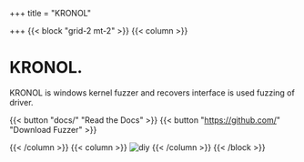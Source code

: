 +++
title = "KRONOL"

+++
{{< block "grid-2 mt-2" >}}
{{< column >}}

# __KRONOL__.

KRONOL is windows kernel fuzzer and recovers interface is used fuzzing of driver.

{{< button "docs/" "Read the Docs" >}} {{< button "https://github.com/" "Download Fuzzer" >}}

{{< /column >}}
{{< column >}}
![diy](/images/mascort.png)
{{< /column >}}
{{< /block >}}